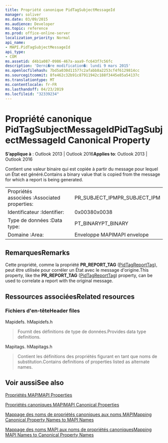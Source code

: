 ```yaml
---
title: Propriété canonique PidTagSubjectMessageId
manager: soliver
ms.date: 03/09/2015
ms.audience: Developer
ms.topic: reference
ms.prod: office-online-server
localization_priority: Normal
api_name:
- MAPI.PidTagSubjectMessageId
api_type:
- COM
ms.assetid: d4b1a087-0986-467a-aaa9-fc643f7c56fc
description: 'Derni�re modification�: lundi 9 mars 2015'
ms.openlocfilehash: 7bd5a030d11577c2afabb8a2253cf4f6129814cc
ms.sourcegitcommit: 8fe462c32b91c87911942c188f3445e85a54137c
ms.translationtype: MT
ms.contentlocale: fr-FR
ms.lasthandoff: 04/23/2019
ms.locfileid: "32339234"
---
```

# <a name="pidtagsubjectmessageid-canonical-property"></a><span data-ttu-id="61da8-103">Propriété canonique PidTagSubjectMessageId</span><span class="sxs-lookup"><span data-stu-id="61da8-103">PidTagSubjectMessageId Canonical Property</span></span>

  
  
<span data-ttu-id="61da8-104">**S’applique à** : Outlook 2013 | Outlook 2016</span><span class="sxs-lookup"><span data-stu-id="61da8-104">**Applies to**: Outlook 2013 | Outlook 2016</span></span> 
  
<span data-ttu-id="61da8-105">Contient une valeur binaire qui est copiée à partir du message pour lequel un État est généré.</span><span class="sxs-lookup"><span data-stu-id="61da8-105">Contains a binary value that is copied from the message for which a report is being generated.</span></span> 
  
|||
|:-----|:-----|
|<span data-ttu-id="61da8-106">Propriétés associées :</span><span class="sxs-lookup"><span data-stu-id="61da8-106">Associated properties:</span></span>  <br/> |<span data-ttu-id="61da8-107">PR_SUBJECT_IPM</span><span class="sxs-lookup"><span data-stu-id="61da8-107">PR_SUBJECT_IPM</span></span>  <br/> |
|<span data-ttu-id="61da8-108">Identificateur :</span><span class="sxs-lookup"><span data-stu-id="61da8-108">Identifier:</span></span>  <br/> |<span data-ttu-id="61da8-109">0x0038</span><span class="sxs-lookup"><span data-stu-id="61da8-109">0x0038</span></span>  <br/> |
|<span data-ttu-id="61da8-110">Type de données :</span><span class="sxs-lookup"><span data-stu-id="61da8-110">Data type:</span></span>  <br/> |<span data-ttu-id="61da8-111">PT_BINARY</span><span class="sxs-lookup"><span data-stu-id="61da8-111">PT_BINARY</span></span>  <br/> |
|<span data-ttu-id="61da8-112">Domaine :</span><span class="sxs-lookup"><span data-stu-id="61da8-112">Area:</span></span>  <br/> |<span data-ttu-id="61da8-113">Enveloppe MAPI</span><span class="sxs-lookup"><span data-stu-id="61da8-113">MAPI envelope</span></span>  <br/> |
   
## <a name="remarks"></a><span data-ttu-id="61da8-114">Remarques</span><span class="sxs-lookup"><span data-stu-id="61da8-114">Remarks</span></span>

<span data-ttu-id="61da8-115">Cette propriété, comme la propriété **PR_REPORT_TAG** ([PidTagReportTag](pidtagreporttag-canonical-property.md)), peut être utilisée pour corréler un État avec le message d'origine.</span><span class="sxs-lookup"><span data-stu-id="61da8-115">This property, like the **PR_REPORT_TAG** ([PidTagReportTag](pidtagreporttag-canonical-property.md)) property, can be used to correlate a report with the original message.</span></span> 
  
## <a name="related-resources"></a><span data-ttu-id="61da8-116">Ressources associées</span><span class="sxs-lookup"><span data-stu-id="61da8-116">Related resources</span></span>

### <a name="header-files"></a><span data-ttu-id="61da8-117">Fichiers d'en-tête</span><span class="sxs-lookup"><span data-stu-id="61da8-117">Header files</span></span>

<span data-ttu-id="61da8-118">Mapidefs. h</span><span class="sxs-lookup"><span data-stu-id="61da8-118">Mapidefs.h</span></span>
  
> <span data-ttu-id="61da8-119">Fournit des définitions de type de données.</span><span class="sxs-lookup"><span data-stu-id="61da8-119">Provides data type definitions.</span></span>
    
<span data-ttu-id="61da8-120">Mapitags. h</span><span class="sxs-lookup"><span data-stu-id="61da8-120">Mapitags.h</span></span>
  
> <span data-ttu-id="61da8-121">Contient les définitions des propriétés figurant en tant que noms de substitution.</span><span class="sxs-lookup"><span data-stu-id="61da8-121">Contains definitions of properties listed as alternate names.</span></span>
    
## <a name="see-also"></a><span data-ttu-id="61da8-122">Voir aussi</span><span class="sxs-lookup"><span data-stu-id="61da8-122">See also</span></span>



[<span data-ttu-id="61da8-123">Propriétés MAPI</span><span class="sxs-lookup"><span data-stu-id="61da8-123">MAPI Properties</span></span>](mapi-properties.md)
  
[<span data-ttu-id="61da8-124">Propriétés canoniques MAPI</span><span class="sxs-lookup"><span data-stu-id="61da8-124">MAPI Canonical Properties</span></span>](mapi-canonical-properties.md)
  
[<span data-ttu-id="61da8-125">Mappage des noms de propriétés canoniques aux noms MAPI</span><span class="sxs-lookup"><span data-stu-id="61da8-125">Mapping Canonical Property Names to MAPI Names</span></span>](mapping-canonical-property-names-to-mapi-names.md)
  
[<span data-ttu-id="61da8-126">Mappage des noms MAPI aux noms de propriétés canoniques</span><span class="sxs-lookup"><span data-stu-id="61da8-126">Mapping MAPI Names to Canonical Property Names</span></span>](mapping-mapi-names-to-canonical-property-names.md)

